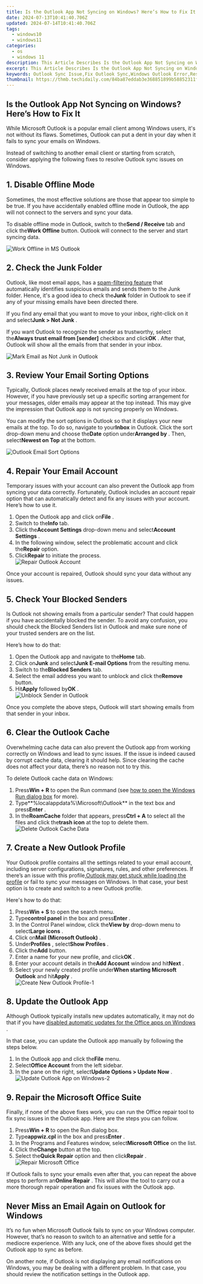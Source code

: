 ```yaml
---
title: Is the Outlook App Not Syncing on Windows? Here’s How to Fix It
date: 2024-07-13T10:41:40.706Z
updated: 2024-07-14T10:41:40.706Z
tags:
  - windows10
  - windows11
categories:
  - os
  - windows 11
description: This Article Describes Is the Outlook App Not Syncing on Windows? Here’s How to Fix It
excerpt: This Article Describes Is the Outlook App Not Syncing on Windows? Here’s How to Fix It
keywords: Outlook Sync Issue,Fix Outlook Sync,Windows Outlook Error,Reset Outlook Settings,Sync Outlook Problems,Resolve Outlook Notify,Update Outlook App
thumbnail: https://thmb.techidaily.com/84ba87eddab3e368851899b58852311f605514d50db5d45ec6de18d3ab0b6cd6.jpg
---
```


## Is the Outlook App Not Syncing on Windows? Here’s How to Fix It

 While Microsoft Outlook is a popular email client among Windows users, it's not without its flaws. Sometimes, Outlook can put a dent in your day when it fails to sync your emails on Windows.

 Instead of switching to another email client or starting from scratch, consider applying the following fixes to resolve Outlook sync issues on Windows.

## 1\. Disable Offline Mode

 Sometimes, the most effective solutions are those that appear too simple to be true. If you have accidentally enabled offline mode in Outlook, the app will not connect to the servers and sync your data.

 To disable offline mode in Outlook, switch to the**Send / Receive** tab and click the**Work Offline** button. Outlook will connect to the server and start syncing data.

![Work Offline in MS Outlook](https://static1.makeuseofimages.com/wordpress/wp-content/uploads/2023/01/work-offline-in-ms-outlook.jpg)

## 2\. Check the Junk Folder

 Outlook, like most email apps, has a [spam-filtering feature](https://www.makeuseof.com/how-do-email-spam-filters-work/) that automatically identifies suspicious emails and sends them to the Junk folder. Hence, it's a good idea to check the**Junk** folder in Outlook to see if any of your missing emails have been directed there.

 If you find any email that you want to move to your inbox, right-click on it and select**Junk > Not Junk** .

 If you want Outlook to recognize the sender as trustworthy, select the**Always trust email from \[sender\]** checkbox and click**OK** . After that, Outlook will show all the emails from that sender in your inbox.

![Mark Email as Not Junk in Outlook](https://static1.makeuseofimages.com/wordpress/wp-content/uploads/2023/03/mark-email-as-not-junk-in-outlook.jpg)

## 3\. Review Your Email Sorting Options

 Typically, Outlook places newly received emails at the top of your inbox. However, if you have previously set up a specific sorting arrangement for your messages, older emails may appear at the top instead. This may give the impression that Outlook app is not syncing properly on Windows.

 You can modify the sort options in Outlook so that it displays your new emails at the top. To do so, navigate to your**Inbox** in Outlook. Click the sort drop-down menu and choose the**Date** option under**Arranged by** . Then, select**Newest on Top** at the bottom.

![Outlook Email Sort Options](https://static1.makeuseofimages.com/wordpress/wp-content/uploads/2023/03/outlook-email-sort-options.jpg)

## 4\. Repair Your Email Account

 Temporary issues with your account can also prevent the Outlook app from syncing your data correctly. Fortunately, Outlook includes an account repair option that can automatically detect and fix any issues with your account. Here’s how to use it.

1. Open the Outlook app and click on**File** .
2. Switch to the**Info** tab.
3. Click the**Account Settings** drop-down menu and select**Account Settings** .
4. In the following window, select the problematic account and click the**Repair** option.
5. Click**Repair** to initiate the process.  
![Repair Outlook Account](https://static1.makeuseofimages.com/wordpress/wp-content/uploads/2023/03/repair-outlook-account.jpg)

 Once your account is repaired, Outlook should sync your data without any issues.

## 5\. Check Your Blocked Senders

 Is Outlook not showing emails from a particular sender? That could happen if you have accidentally blocked the sender. To avoid any confusion, you should check the Blocked Senders list in Outlook and make sure none of your trusted senders are on the list.

Here’s how to do that:

1. Open the Outlook app and navigate to the**Home** tab.
2. Click on**Junk** and select**Junk E-mail Options** from the resulting menu.
3. Switch to the**Blocked Senders** tab.
4. Select the email address you want to unblock and click the**Remove** button.
5. Hit**Apply** followed by**OK** .  
![Unblock Sender in Outlook](https://static1.makeuseofimages.com/wordpress/wp-content/uploads/2023/03/unblock-sender-in-outlook.jpg)

 Once you complete the above steps, Outlook will start showing emails from that sender in your inbox.

## 6\. Clear the Outlook Cache

 Overwhelming cache data can also prevent the Outlook app from working correctly on Windows and lead to sync issues. If the issue is indeed caused by corrupt cache data, clearing it should help. Since clearing the cache does not affect your data, there’s no reason not to try this.

To delete Outlook cache data on Windows:

1. Press**Win + R** to open the Run command (see [how to open the Windows Run dialog box](https://www.makeuseof.com/windows-open-run-command-dialog-box/) for more).
2. Type**%localappdata%\\Microsoft\\Outlook** in the text box and press**Enter** .
3. In the**RoamCache** folder that appears, press**Ctrl + A** to select all the files and click the**trash icon** at the top to delete them.  
![Delete Outlook Cache Data](https://static1.makeuseofimages.com/wordpress/wp-content/uploads/2023/02/delete-outlook-cache-data.jpg)

## 7\. Create a New Outlook Profile

 Your Outlook profile contains all the settings related to your email account, including server configurations, signatures, rules, and other preferences. If there’s an issue with this profile,[Outlook may get stuck while loading the profile](https://www.makeuseof.com/outlook-stuck-on-loading-profile/) or fail to sync your messages on Windows. In that case, your best option is to create and switch to a new Outlook profile.

Here's how to do that:

1. Press**Win + S** to open the search menu.
2. Type**control panel** in the box and press**Enter** .
3. In the Control Panel window, click the**View by** drop-down menu to select**Large icons** .
4. Click on**Mail (Microsoft Outlook)** .
5. Under**Profiles** , select**Show Profiles** .
6. Click the**Add** button.
7. Enter a name for your new profile, and click**OK** .
8. Enter your account details in the**Add Account** window and hit**Next** .
9. Select your newly created profile under**When starting Microsoft Outlook** and hit**Apply** .  
![Create New Outlook Profile-1](https://static1.makeuseofimages.com/wordpress/wp-content/uploads/2023/01/create-new-outlook-profile-1.jpg)

## 8\. Update the Outlook App

 Although Outlook typically installs new updates automatically, it may not do that if you have [disabled automatic updates for the Office apps on Windows](https://www.makeuseof.com/windows-stop-automatic-office-updates/) .

 In that case, you can update the Outlook app manually by following the steps below.

1. In the Outlook app and click the**File** menu.
2. Select**Office Account** from the left sidebar.
3. In the pane on the right, select**Update Options > Update Now** .  
![Update Outlook App on Windows-2](https://static1.makeuseofimages.com/wordpress/wp-content/uploads/2023/01/update-outlook-app-on-windows-2.jpg)

## 9\. Repair the Microsoft Office Suite

 Finally, if none of the above fixes work, you can run the Office repair tool to fix sync issues in the Outlook app. Here are the steps you can follow.

1. Press**Win + R** to open the Run dialog box.
2. Type**appwiz.cpl** in the box and press**Enter** .
3. In the Programs and Features window, select**Microsoft Office** on the list.
4. Click the**Change** button at the top.
5. Select the**Quick Repair** option and then click**Repair** .  
![Repair Microsoft Office](https://static1.makeuseofimages.com/wordpress/wp-content/uploads/2023/02/repair-microsoft-office.jpg)

 If Outlook fails to sync your emails even after that, you can repeat the above steps to perform an**Online Repair** . This will allow the tool to carry out a more thorough repair operation and fix issues with the Outlook app.

## Never Miss an Email Again on Outlook for Windows

 It’s no fun when Microsoft Outlook fails to sync on your Windows computer. However, that’s no reason to switch to an alternative and settle for a mediocre experience. With any luck, one of the above fixes should get the Outlook app to sync as before.

 On another note, if Outlook is not displaying any email notifications on Windows, you may be dealing with a different problem. In that case, you should review the notification settings in the Outlook app.


<ins class="adsbygoogle"
     style="display:block"
     data-ad-format="autorelaxed"
     data-ad-client="ca-pub-7571918770474297"
     data-ad-slot="1223367746"></ins>



<ins class="adsbygoogle"
     style="display:block"
     data-ad-client="ca-pub-7571918770474297"
     data-ad-slot="8358498916"
     data-ad-format="auto"
     data-full-width-responsive="true"></ins>




